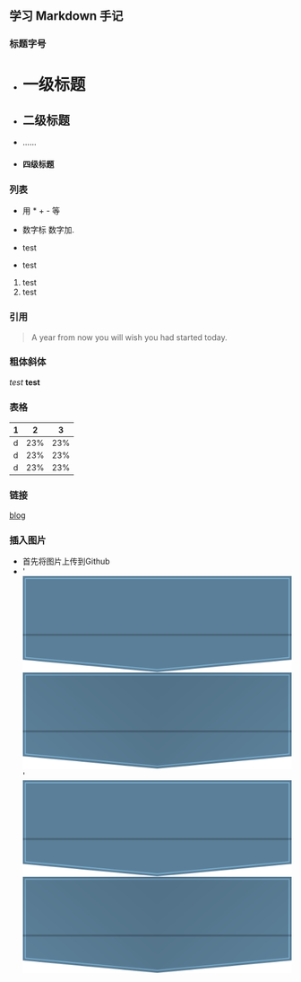 ## 学习 Markdown 手记
### 标题字号
* # 一级标题
* ## 二级标题
* ......
* #### 四级标题
### 列表
* 用 * + - 等
* 数字标 数字加.

* test
* test

1. test
2. test

### 引用
> A year from now you will wish you had started today.

### 粗体斜体
*test*  **test** 

### 表格
1 | 2 | 3
----|------|----
d | 23%  | 23%
d | 23%  | 23%
d | 23%  | 23%

### 链接
[blog](http://www.cnblogs.com/penguins/)

### 插入图片
* 首先将图片上传到Github
* '![image](https://github.com/cvhuang/blog/blob/gh-pages/images/download-sprite.png)'
![image](https://github.com/cvhuang/blog/blob/gh-pages/images/download-sprite.png)

